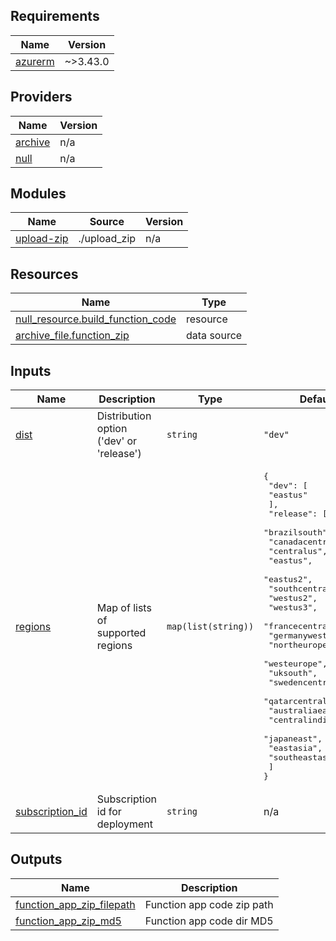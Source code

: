 <!-- BEGIN_TF_DOCS -->
## Requirements

| Name | Version |
|------|---------|
| <a name="requirement_azurerm"></a> [azurerm](#requirement\_azurerm) | ~>3.43.0 |

## Providers

| Name | Version |
|------|---------|
| <a name="provider_archive"></a> [archive](#provider\_archive) | n/a |
| <a name="provider_null"></a> [null](#provider\_null) | n/a |

## Modules

| Name | Source | Version |
|------|--------|---------|
| <a name="module_upload-zip"></a> [upload-zip](#module\_upload-zip) | ./upload_zip | n/a |

## Resources

| Name | Type |
|------|------|
| [null_resource.build_function_code](https://registry.terraform.io/providers/hashicorp/null/latest/docs/resources/resource) | resource |
| [archive_file.function_zip](https://registry.terraform.io/providers/hashicorp/archive/latest/docs/data-sources/file) | data source |

## Inputs

| Name | Description | Type | Default | Required |
|------|-------------|------|---------|:--------:|
| <a name="input_dist"></a> [dist](#input\_dist) | Distribution option ('dev' or 'release') | `string` | `"dev"` | no |
| <a name="input_regions"></a> [regions](#input\_regions) | Map of lists of supported regions | `map(list(string))` | <pre>{<br>  "dev": [<br>    "eastus"<br>  ],<br>  "release": [<br>    "brazilsouth",<br>    "canadacentral",<br>    "centralus",<br>    "eastus",<br>    "eastus2",<br>    "southcentralus",<br>    "westus2",<br>    "westus3",<br>    "francecentral",<br>    "germanywestcentral",<br>    "northeurope",<br>    "westeurope",<br>    "uksouth",<br>    "swedencentral",<br>    "qatarcentral",<br>    "australiaeast",<br>    "centralindia",<br>    "japaneast",<br>    "eastasia",<br>    "southeastasia"<br>  ]<br>}</pre> | no |
| <a name="input_subscription_id"></a> [subscription\_id](#input\_subscription\_id) | Subscription id for deployment | `string` | n/a | yes |

## Outputs

| Name | Description |
|------|-------------|
| <a name="output_function_app_zip_filepath"></a> [function\_app\_zip\_filepath](#output\_function\_app\_zip\_filepath) | Function app code zip path |
| <a name="output_function_app_zip_md5"></a> [function\_app\_zip\_md5](#output\_function\_app\_zip\_md5) | Function app code dir MD5 |
<!-- END_TF_DOCS -->